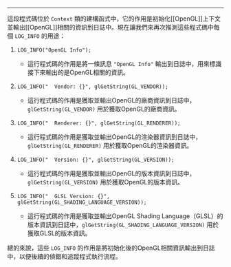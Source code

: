 
----
這段程式碼位於 `Context` 類的建構函式中，它的作用是初始化[[OpenGL]]上下文並輸出[[OpenGL]]相關的資訊到日誌中。現在讓我們來再次推測這些程式碼中每個 `LOG_INFO` 的用途：

1. `LOG_INFO("OpenGL Info");`
   - 這行程式碼的作用是將一條訊息 `"OpenGL Info"` 輸出到日誌中，用來標識接下來輸出的是OpenGL相關的資訊。

2. `LOG_INFO("  Vendor: {}", glGetString(GL_VENDOR));`
   - 這行程式碼的作用是獲取並輸出OpenGL的廠商資訊到日誌中，`glGetString(GL_VENDOR)` 用於獲取OpenGL的廠商資訊。

3. `LOG_INFO("  Renderer: {}", glGetString(GL_RENDERER));`
   - 這行程式碼的作用是獲取並輸出OpenGL的渲染器資訊到日誌中，`glGetString(GL_RENDERER)` 用於獲取OpenGL的渲染器資訊。

4. `LOG_INFO("  Version: {}", glGetString(GL_VERSION));`
   - 這行程式碼的作用是獲取並輸出OpenGL的版本資訊到日誌中，`glGetString(GL_VERSION)` 用於獲取OpenGL的版本資訊。

5. `LOG_INFO("  GLSL Version: {}", glGetString(GL_SHADING_LANGUAGE_VERSION));`
   - 這行程式碼的作用是獲取並輸出OpenGL Shading Language（GLSL）的版本資訊到日誌中，`glGetString(GL_SHADING_LANGUAGE_VERSION)` 用於獲取GLSL的版本資訊。

總的來說，這些 `LOG_INFO` 的作用是將初始化後的OpenGL相關資訊輸出到日誌中，以便後續的偵錯和追蹤程式執行流程。